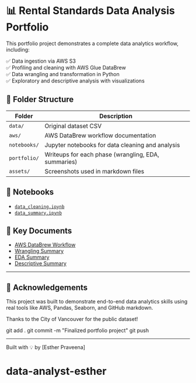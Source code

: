 # 📊 Rental Standards Data Analysis Portfolio

This portfolio project demonstrates a complete data analytics workflow, including:

✅ Data ingestion via AWS S3  
✅ Profiling and cleaning with AWS Glue DataBrew  
✅ Data wrangling and transformation in Python  
✅ Exploratory and descriptive analysis with visualizations

## 🧱 Folder Structure

| Folder      | Description |
|-------------|-------------|
| `data/`     | Original dataset CSV |
| `aws/`      | AWS DataBrew workflow documentation |
| `notebooks/`| Jupyter notebooks for data cleaning and analysis |
| `portfolio/`| Writeups for each phase (wrangling, EDA, summaries) |
| `assets/`   | Screenshots used in markdown files |

## 🔗 Notebooks

- [`data_cleaning.ipynb`](notebooks/data_cleaning.ipynb)  
- [`data_summary.ipynb`](notebooks/data_summary.ipynb)

## 🔎 Key Documents

- [AWS DataBrew Workflow](aws/databrew_workflow.md)
- [Wrangling Summary](portfolio/data_wrangling.md)
- [EDA Summary](portfolio/exploratory_analysis.md)
- [Descriptive Summary](portfolio/descriptive_analysis.md)


---

## 🙌 Acknowledgements

This project was built to demonstrate end-to-end data analytics skills using real tools like AWS, Pandas, Seaborn, and GitHub markdown.

Thanks to the City of Vancouver for the public dataset!

git add .
git commit -m "Finalized portfolio project"
git push

---
Built with 💡 by [Esther Praveena]
# data-analyst-esther
